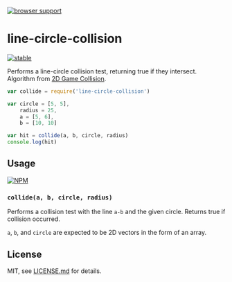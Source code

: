 [![browser support](https://ci.testling.com/mattdesl/line-circle-collision.png)](https://ci.testling.com/mattdesl/line-circle-collision)

# line-circle-collision

[![stable](http://badges.github.io/stability-badges/dist/stable.svg)](http://github.com/badges/stability-badges)

Performs a line-circle collision test, returning true if they intersect. Algorithm from [2D Game Collision](http://www.amazon.co.uk/2D-Game-Collision-Detection-introduction/dp/1479298123).

```js
var collide = require('line-circle-collision')

var circle = [5, 5],
	radius = 25,
	a = [5, 6],
	b = [10, 10]

var hit = collide(a, b, circle, radius)
console.log(hit)
```

## Usage

[![NPM](https://nodei.co/npm/line-circle-collision.png)](https://nodei.co/npm/line-circle-collision/)

### `collide(a, b, circle, radius)`

Performs a collision test with the line `a-b` and the given circle. Returns true if collision occurred.

`a`, `b`, and `circle` are expected to be 2D vectors in the form of an array.

## License

MIT, see [LICENSE.md](http://github.com/mattdesl/line-circle-collision/blob/master/LICENSE.md) for details.
